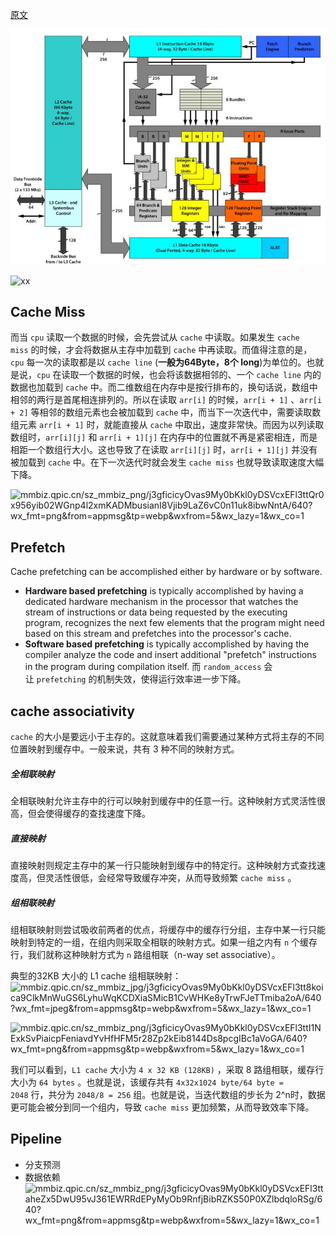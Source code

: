 [原文](https://mp.weixin.qq.com/s?__biz=MjM5ODYwMjI2MA==&mid=2649783116&idx=1&sn=c9ac909295a595759431ed5f93093ba9&chksm=becce83789bb6121102d2a621a425c7aac933f3221f1cf31b7c86f02c24e8c4d714a73d99fa2#rd)

![](attachments/20240801171702.jpg)

![xx](https://mmbiz.qpic.cn/sz_mmbiz_png/j3gficicyOvas9My0bKkl0yDSVcxEFl3ttrbYNiaAFtvxMjNG9hxuZ2KxicVXhfIMVIVn9QheickicMdsQ8v7aXj3Crw/640?wx_fmt=png&from=appmsg&tp=webp&wxfrom=5&wx_lazy=1&wx_co=1)

## Cache Miss

而当 `cpu` 读取一个数据的时候，会先尝试从 `cache` 中读取。如果发生 `cache miss` 的时候，才会将数据从主存中加载到 `cache` 中再读取。而值得注意的是，`cpu` 每一次的读取都是以 `cache line` (**一般为64Byte，8个 long**)为单位的。也就是说，`cpu` 在读取一个数据的时候，也会将该数据相邻的、一个 `cache line` 内的数据也加载到 `cache` 中。而二维数组在内存中是按行排布的，换句话说，数组中相邻的两行是首尾相连排列的。所以在读取 `arr[i]` 的时候，`arr[i + 1]` 、`arr[i + 2]` 等相邻的数组元素也会被加载到 `cache` 中，而当下一次迭代中，需要读取数组元素 `arr[i + 1]` 时，就能直接从 `cache` 中取出，速度非常快。而因为以列读取数组时，`arr[i][j]` 和 `arr[i + 1][j]` 在内存中的位置就不再是紧密相连，而是相距一个数组行大小。这也导致了在读取 `arr[i][j]` 时，`arr[i + 1][j]` 并没有被加载到 `cache` 中。在下一次迭代时就会发生 `cache miss` 也就导致读取速度大幅下降。

![mmbiz.qpic.cn/sz\_mmbiz\_png/j3gficicyOvas9My0bKkl0yDSVcxEFl3ttQr0x956yib02WGnp4l2xmKADMbusianI8Vjib9LaZ6vC0n11uk8ibwNntA/640?wx\_fmt=png&from=appmsg&tp=webp&wxfrom=5&wx\_lazy=1&wx\_co=1](https://mmbiz.qpic.cn/sz_mmbiz_png/j3gficicyOvas9My0bKkl0yDSVcxEFl3ttQr0x956yib02WGnp4l2xmKADMbusianI8Vjib9LaZ6vC0n11uk8ibwNntA/640?wx_fmt=png&from=appmsg&tp=webp&wxfrom=5&wx_lazy=1&wx_co=1)

## Prefetch
Cache prefetching can be accomplished either by hardware or by software.

- **Hardware based prefetching** is typically accomplished by having a dedicated hardware mechanism in the processor that watches the stream of instructions or data being requested by the executing program, recognizes the next few elements that the program might need based on this stream and prefetches into the processor's cache.
- **Software based prefetching** is typically accomplished by having the compiler analyze the code and insert additional "prefetch" instructions in the program during compilation itself.
而 `random_access` 会让 `prefetching` 的机制失效，使得运行效率进一步下降。

## cache associativity

`cache` 的大小是要远小于主存的。这就意味着我们需要通过某种方式将主存的不同位置映射到缓存中。一般来说，共有 3 种不同的映射方式。

##### 全相联映射

全相联映射允许主存中的行可以映射到缓存中的任意一行。这种映射方式灵活性很高，但会使得缓存的查找速度下降。

##### 直接映射

直接映射则规定主存中的某一行只能映射到缓存中的特定行。这种映射方式查找速度高，但灵活性很低，会经常导致缓存冲突，从而导致频繁 `cache miss` 。

##### 组相联映射

组相联映射则尝试吸收前两者的优点，将缓存中的缓存行分组，主存中某一行只能映射到特定的一组，在组内则采取全相联的映射方式。如果一组之内有 `n` 个缓存行，我们就称这种映射方式为 `n` 路组相联（n-way set associative）。

典型的32KB 大小的 L1 cache 组相联映射：
![mmbiz.qpic.cn/sz\_mmbiz\_jpg/j3gficicyOvas9My0bKkl0yDSVcxEFl3tt8koica9ClkMnWuGS6LyhuWqKCDXiaSMicB1CvWHKe8yTrwFJeTTmiba2oA/640?wx\_fmt=jpeg&from=appmsg&tp=webp&wxfrom=5&wx\_lazy=1&wx\_co=1](https://mmbiz.qpic.cn/sz_mmbiz_jpg/j3gficicyOvas9My0bKkl0yDSVcxEFl3tt8koica9ClkMnWuGS6LyhuWqKCDXiaSMicB1CvWHKe8yTrwFJeTTmiba2oA/640?wx_fmt=jpeg&from=appmsg&tp=webp&wxfrom=5&wx_lazy=1&wx_co=1)

![mmbiz.qpic.cn/sz\_mmbiz\_png/j3gficicyOvas9My0bKkl0yDSVcxEFl3ttI1NExkSvPiaicpFeniavdYvHfHFM5r28Zp2kEib8144Ds8pcgIBc1aVoGA/640?wx\_fmt=png&from=appmsg&tp=webp&wxfrom=5&wx\_lazy=1&wx\_co=1](https://mmbiz.qpic.cn/sz_mmbiz_png/j3gficicyOvas9My0bKkl0yDSVcxEFl3ttI1NExkSvPiaicpFeniavdYvHfHFM5r28Zp2kEib8144Ds8pcgIBc1aVoGA/640?wx_fmt=png&from=appmsg&tp=webp&wxfrom=5&wx_lazy=1&wx_co=1)

我们可以看到，`L1 cache` 大小为 `4 x 32 KB (128KB)` ，采取 8 路组相联，缓存行大小为 `64 bytes` 。也就是说，该缓存共有 `4x32x1024 byte/64 byte = 2048` 行，共分为 `2048/8 = 256` 组。也就是说，当迭代数组的步长为 2^n时，数据更可能会被分到同一个组内，导致 `cache miss` 更加频繁，从而导致效率下降。

## Pipeline
- 分支预测
- 数据依赖
![mmbiz.qpic.cn/sz\_mmbiz\_png/j3gficicyOvas9My0bKkl0yDSVcxEFl3ttaheZx5DwU95vJ361EWRRdEPyMyOb9RnfjBibRZKS50P0XZlbdqloRSg/640?wx\_fmt=png&from=appmsg&tp=webp&wxfrom=5&wx\_lazy=1&wx\_co=1](https://mmbiz.qpic.cn/sz_mmbiz_png/j3gficicyOvas9My0bKkl0yDSVcxEFl3ttaheZx5DwU95vJ361EWRRdEPyMyOb9RnfjBibRZKS50P0XZlbdqloRSg/640?wx_fmt=png&from=appmsg&tp=webp&wxfrom=5&wx_lazy=1&wx_co=1)